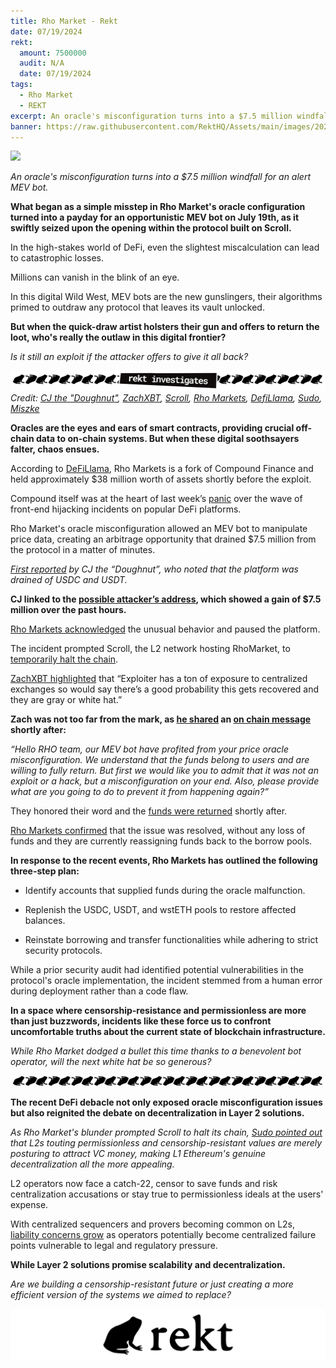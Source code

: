 ```yaml
---
title: Rho Market - Rekt
date: 07/19/2024
rekt:
  amount: 7500000
  audit: N/A
  date: 07/19/2024
tags:
  - Rho Market
  - REKT
excerpt: An oracle's misconfiguration turns into a $7.5 million windfall for an alert MEV bot. What began as a simple misstep in Rho Market's oracle configuration turned into a payday for an opportunistic MEV bot on July 19th, as it swiftly seized upon the opening within the protocol built on Scroll.
banner: https://raw.githubusercontent.com/RektHQ/Assets/main/images/2023/01/rhomarket-header.png
---
```

![](https://raw.githubusercontent.com/RektHQ/Assets/main/images/2023/01/rhomarket-header.png)



_An oracle's misconfiguration turns into a $7.5 million windfall for an alert MEV bot._

  

**What began as a simple misstep in Rho Market's oracle configuration turned into a payday for an opportunistic MEV bot on July 19th, as it swiftly seized upon the opening within the protocol built on Scroll.**

  

In the high-stakes world of DeFi, even the slightest miscalculation can lead to catastrophic losses.  
  
Millions can vanish in the blink of an eye.

  

In this digital Wild West, MEV bots are the new gunslingers, their algorithms primed to outdraw any protocol that leaves its vault unlocked.

  

**But when the quick-draw artist holsters their gun and offers to return the loot, who's really the outlaw in this digital frontier?**

  

_Is it still an exploit if the attacker offers to give it all back?_

![](https://raw.githubusercontent.com/RektHQ/Assets/main/images/2021/09/rekt-investigates-linebreak.png)
_Credit: [CJ the "Doughnut"](https://x.com/CJCJCJCJ_/status/1814242147685863600), [ZachXBT](https://x.com/zachxbt/status/1814262548109373922), [Scroll](https://x.com/Scroll_ZKP/status/1814275555681771784), [Rho Markets](https://x.com/RhoMarketsHQ/status/1814250369637294258), [DefiLlama](https://defillama.com/protocol/rho-markets#information), [Sudo](https://x.com/pcaversaccio/status/1814288272303993216), [Miszke](https://x.com/miszke_eth/status/1814323359607361707)_

  

**Oracles are the eyes and ears of smart contracts, providing crucial off-chain data to on-chain systems. But when these digital soothsayers falter, chaos ensues.**  
  
According to [DeFiLlama](https://defillama.com/protocol/rho-markets#information), Rho Markets is a fork of Compound Finance and held approximately $38 million worth of assets shortly before the exploit.

  

Compound itself was at the heart of last week’s [panic](https://protos.com/compound-finance-and-celer-network-websites-compromised-in-front-end-attacks/) over the wave of front-end hijacking incidents on popular DeFi platforms.

  

Rho Market's oracle misconfiguration allowed an MEV bot to manipulate price data, creating an arbitrage opportunity that drained $7.5 million from the protocol in a matter of minutes.  
  
_[First reported](https://x.com/CJCJCJCJ_/status/1814242147685863600) by CJ the “Doughnut”, who noted that the platform was drained of USDC and USDT._  
  
**CJ linked to the [possible attacker’s address](https://debank.com/profile/0xe000008459b74a91e306a47c808061dfa372000e), which showed a gain of $7.5 million over the past hours.**  
  
[Rho Markets acknowledged](https://x.com/RhoMarketsHQ/status/1814250369637294258) the unusual behavior and paused the platform.  
  
The incident prompted Scroll, the L2 network hosting RhoMarket, to [temporarily halt the chain](https://x.com/Scroll_ZKP/status/1814275555681771784).

  
[ZachXBT highlighted](https://x.com/zachxbt/status/1814262548109373922) that “Exploiter has a ton of exposure to centralized exchanges so would say there’s a good probability this gets recovered and they are gray or white hat.”

  

**Zach was not too far from the mark, as [he shared](https://x.com/zachxbt/status/1814286415347544211) an [on chain message](https://etherscan.io/tx/0xab7bc87fca7df222000b870fbe55750c33b3ea0461a8ba8a8ddbe530a1934248) shortly after:**  
  
_“Hello RHO team, our MEV bot have profited from your price oracle misconfiguration. We understand that the funds belong to users and are willing to fully return. But first we would like you to admit that it was not an exploit or a hack, but a misconfiguration on your end. Also, please provide what are you going to do to prevent it from happening again?”_  
  
They honored their word and the [funds were returned](https://scrollscan.com/tx/0x15da6af0207d82d27ca20a542dae1b81580ca1cbfee7028c312229968e356446) shortly after.

  

[Rho Markets confirmed](https://x.com/RhoMarketsHQ/status/1814338976318386324) that the issue was resolved, without any loss of funds and they are currently reassigning funds back to the borrow pools.

  

**In response to the recent events, Rho Markets has outlined the following three-step plan:**

  

-   Identify accounts that supplied funds during the oracle malfunction.
    
-   Replenish the USDC, USDT, and wstETH pools to restore affected balances.
    
-   Reinstate borrowing and transfer functionalities while adhering to strict security protocols.
    

  
While a prior security audit had identified potential vulnerabilities in the protocol's oracle implementation, the incident stemmed from a human error during deployment rather than a code flaw. 
  
**In a space where censorship-resistance and permissionless are more than just buzzwords, incidents like these force us to confront uncomfortable truths about the current state of blockchain infrastructure.**

  

_While Rho Market dodged a bullet this time thanks to a benevolent bot operator, will the next white hat be so generous?_

![](https://raw.githubusercontent.com/RektHQ/Assets/main/images/2021/03/rekt-linebreak.png)




**The recent DeFi debacle not only exposed oracle misconfiguration issues but also reignited the debate on decentralization in Layer 2 solutions.**

  

_As Rho Market's blunder prompted Scroll to halt its chain, [Sudo pointed out](https://x.com/pcaversaccio/status/1814288272303993216) that L2s touting permissionless and censorship-resistant values are merely posturing to attract VC money, making L1 Ethereum's genuine decentralization all the more appealing._  
  
L2 operators now face a catch-22, censor to save funds and risk centralization accusations or stay true to permissionless ideals at the users' expense.

  

With centralized sequencers and provers becoming common on L2s, [liability concerns grow](https://x.com/miszke_eth/status/1814332489034301752) as operators potentially become centralized failure points vulnerable to legal and regulatory pressure.

  
**While Layer 2 solutions promise scalability and decentralization.**  
  
_Are we building a censorship-resistant future or just creating a more efficient version of the systems we aimed to replace?_

![](https://raw.githubusercontent.com/RektHQ/Assets/main/images/2021/08/rekt-outline-conc.png)









